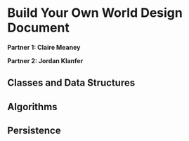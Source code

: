 # Build Your Own World Design Document

**Partner 1: Claire Meaney**

**Partner 2: Jordan Klanfer**

## Classes and Data Structures

## Algorithms

## Persistence
